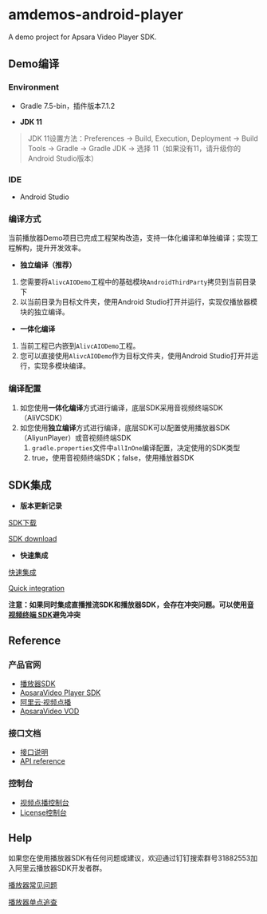 # amdemos-android-player

A demo project for Apsara Video Player SDK.

## **Demo编译**

### **Environment**

* Gradle 7.5-bin，插件版本7.1.2

* **JDK 11**

> JDK 11设置方法：Preferences -> Build, Execution, Deployment -> Build Tools -> Gradle -> Gradle JDK -> 选择 11（如果没有11，请升级你的Android Studio版本）

### **IDE**

* Android Studio

### **编译方式**

当前播放器Demo项目已完成工程架构改造，支持一体化编译和单独编译；实现工程解构，提升开发效率。

- **独立编译（推荐）**

1. 您需要将`AlivcAIODemo`工程中的基础模块`AndroidThirdParty`拷贝到当前目录下
2. 以当前目录为目标文件夹，使用Android Studio打开并运行，实现仅播放器模块的独立编译。

- **一体化编译**

1. 当前工程已内嵌到`AlivcAIODemo`工程。
2. 您可以直接使用`AlivcAIODemo`作为目标文件夹，使用Android Studio打开并运行，实现多模块编译。

### **编译配置**

1. 如您使用**一体化编译**方式进行编译，底层SDK采用音视频终端SDK（AliVCSDK）
2. 如您使用**独立编译**方式进行编译，底层SDK可以配置使用播放器SDK（AliyunPlayer）或音视频终端SDK
   1. `gradle.properties`文件中`allInOne`编译配置，决定使用的SDK类型
   2. true，使用音视频终端SDK；false，使用播放器SDK

## **SDK集成**

* **版本更新记录**

[SDK下载](https://help.aliyun.com/zh/vod/developer-reference/sdk-download)

[SDK download](https://www.alibabacloud.com/help/en/vod/developer-reference/sdk-download)

* **快速集成**

[快速集成](https://help.aliyun.com/zh/vod/developer-reference/quick-integration-1)

[Quick integration](https://www.alibabacloud.com/help/en/vod/developer-reference/quick-integration-1)

**注意：如果同时集成直播推流SDK和播放器SDK，会存在冲突问题。可以使用[音视频终端 SDK](https://help.aliyun.com/document_detail/2391304.html)避免冲突**

## **Reference**

### **产品官网**

* [播放器SDK](https://help.aliyun.com/zh/vod/developer-reference/apsaravideo-player-sdk/)
* [ApsaraVideo Player SDK](https://www.alibabacloud.com/help/en/vod/developer-reference/apsaravideo-player-sdk/)
* [阿里云·视频点播](https://www.aliyun.com/product/vod)
* [ApsaraVideo VOD](https://www.alibabacloud.com/zh/product/apsaravideo-for-vod)

### **接口文档**

* [接口说明](https://help.aliyun.com/zh/vod/developer-reference/api-reference-android-player)
* [API reference](https://www.alibabacloud.com/help/en/vod/developer-reference/api-reference-android-player)

### **控制台**

* [视频点播控制台](https://vod.console.aliyun.com)
* [License控制台](https://live.console.aliyun.com/connect_microphone/demo#/sdks/license)

## **Help**

如果您在使用播放器SDK有任何问题或建议，欢迎通过钉钉搜索群号31882553加入阿里云播放器SDK开发者群。

[播放器常见问题](https://help.aliyun.com/zh/vod/support/faq-about-apsaravideo-player/)

[播放器单点追查](https://help.aliyun.com/zh/vod/user-guide/single-point-tracing)

